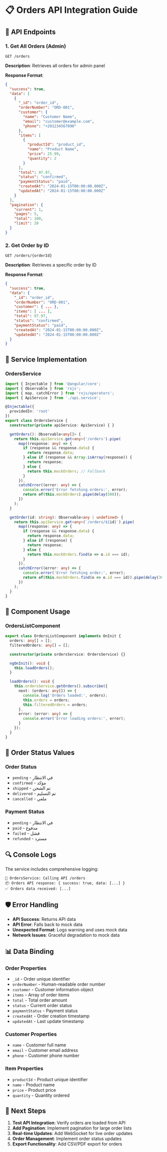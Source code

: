 # 📋 Orders API Integration Guide

## 🚀 API Endpoints

### 1. Get All Orders (Admin)
```
GET /orders
```

**Description**: Retrieves all orders for admin panel

**Response Format**:
```json
{
  "success": true,
  "data": [
    {
      "_id": "order_id",
      "orderNumber": "ORD-001",
      "customer": {
        "name": "Customer Name",
        "email": "customer@example.com",
        "phone": "+201234567890"
      },
      "items": [
        {
          "productId": "product_id",
          "name": "Product Name",
          "price": 25.99,
          "quantity": 2
        }
      ],
      "total": 97.97,
      "status": "confirmed",
      "paymentStatus": "paid",
      "createdAt": "2024-01-15T00:00:00.000Z",
      "updatedAt": "2024-01-15T00:00:00.000Z"
    }
  ],
  "pagination": {
    "current": 1,
    "pages": 5,
    "total": 100,
    "limit": 20
  }
}
```

### 2. Get Order by ID
```
GET /orders/{orderId}
```

**Description**: Retrieves a specific order by ID

**Response Format**:
```json
{
  "success": true,
  "data": {
    "_id": "order_id",
    "orderNumber": "ORD-001",
    "customer": { ... },
    "items": [ ... ],
    "total": 97.97,
    "status": "confirmed",
    "paymentStatus": "paid",
    "createdAt": "2024-01-15T00:00:00.000Z",
    "updatedAt": "2024-01-15T00:00:00.000Z"
  }
}
```

## 🔧 Service Implementation

### OrdersService
```typescript
import { Injectable } from '@angular/core';
import { Observable } from 'rxjs';
import { map, catchError } from 'rxjs/operators';
import { ApiService } from './api.service';

@Injectable({
  providedIn: 'root'
})
export class OrdersService {
  constructor(private apiService: ApiService) { }

  getOrders(): Observable<any[]> {
    return this.apiService.get<any>('/orders').pipe(
      map((response: any) => {
        if (response && response.data) {
          return response.data;
        } else if (response && Array.isArray(response)) {
          return response;
        } else {
          return this.mockOrders; // Fallback
        }
      }),
      catchError((error: any) => {
        console.error('Error fetching orders:', error);
        return of(this.mockOrders).pipe(delay(500));
      })
    );
  }

  getOrder(id: string): Observable<any | undefined> {
    return this.apiService.get<any>(`/orders/${id}`).pipe(
      map((response: any) => {
        if (response && response.data) {
          return response.data;
        } else if (response) {
          return response;
        } else {
          return this.mockOrders.find(o => o.id === id);
        }
      }),
      catchError((error: any) => {
        console.error('Error fetching order:', error);
        return of(this.mockOrders.find(o => o.id === id)).pipe(delay(300));
      })
    );
  }
}
```

## 📱 Component Usage

### OrdersListComponent
```typescript
export class OrdersListComponent implements OnInit {
  orders: any[] = [];
  filteredOrders: any[] = [];

  constructor(private ordersService: OrdersService) {}

  ngOnInit(): void {
    this.loadOrders();
  }

  loadOrders(): void {
    this.ordersService.getOrders().subscribe({
      next: (orders: any[]) => {
        console.log('Orders loaded:', orders);
        this.orders = orders;
        this.filteredOrders = orders;
      },
      error: (error: any) => {
        console.error('Error loading orders:', error);
      }
    });
  }
}
```

## 🎯 Order Status Values

### Order Status
- `pending` - في الانتظار
- `confirmed` - مؤكد
- `shipped` - تم الشحن
- `delivered` - تم التسليم
- `cancelled` - ملغي

### Payment Status
- `pending` - في الانتظار
- `paid` - مدفوع
- `failed` - فشل
- `refunded` - مسترد

## 🔍 Console Logs

The service includes comprehensive logging:

```
🚀 OrdersService: Calling API /orders
📦 Orders API response: { success: true, data: [...] }
✅ Orders data received: [...]
```

## 🛡️ Error Handling

- **API Success**: Returns API data
- **API Error**: Falls back to mock data
- **Unexpected Format**: Logs warning and uses mock data
- **Network Issues**: Graceful degradation to mock data

## 📊 Data Binding

### Order Properties
- `_id` - Order unique identifier
- `orderNumber` - Human-readable order number
- `customer` - Customer information object
- `items` - Array of order items
- `total` - Total order amount
- `status` - Current order status
- `paymentStatus` - Payment status
- `createdAt` - Order creation timestamp
- `updatedAt` - Last update timestamp

### Customer Properties
- `name` - Customer full name
- `email` - Customer email address
- `phone` - Customer phone number

### Item Properties
- `productId` - Product unique identifier
- `name` - Product name
- `price` - Product price
- `quantity` - Quantity ordered

## 🚀 Next Steps

1. **Test API Integration**: Verify orders are loaded from API
2. **Add Pagination**: Implement pagination for large order lists
3. **Real-time Updates**: Add WebSocket for live order updates
4. **Order Management**: Implement order status updates
5. **Export Functionality**: Add CSV/PDF export for orders
